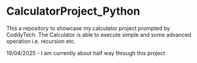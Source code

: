 # CalculatorProject_Python
This a repository to showcase my calculator project prompted by CoddyTech. The Calculator is able to execute simple and some advanced operation i.e. recursion etc.

19/04/2025 - I am currently about half way through this project
